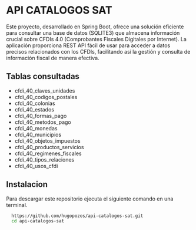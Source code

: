 
# API CATALOGOS SAT

Este proyecto, desarrollado en Spring Boot, ofrece una solución eficiente para consultar una base de datos (SQLITE3) que almacena información crucial sobre CFDIs 4.0 (Comprobantes Fiscales Digitales por Internet). La aplicación proporciona REST API fácil de usar para acceder a datos precisos relacionados con los CFDIs, facilitando así la gestión y consulta de información fiscal de manera efectiva.






## Tablas consultadas

 - cfdi_40_claves_unidades
 - cfdi_40_codigos_postales
 - cfdi_40_colonias
 - cfdi_40_estados
 - cfdi_40_formas_pago
 - cfdi_40_metodos_pago
 - cfdi_40_monedas
 - cfdi_40_municipios
 - cfdi_40_objetos_impuestos
 - cfdi_40_productos_servicios
 - cfdi_40_regimenes_fiscales
 - cfdi_40_tipos_relaciones
 - cfdi_40_usos_cfdi




## Instalacion

Para descargar este repositorio ejecuta el siguiente comando en una terminal.

```bash
  https://github.com/hugopozos/api-catalogos-sat.git
  cd api-catalogos-sat
```

